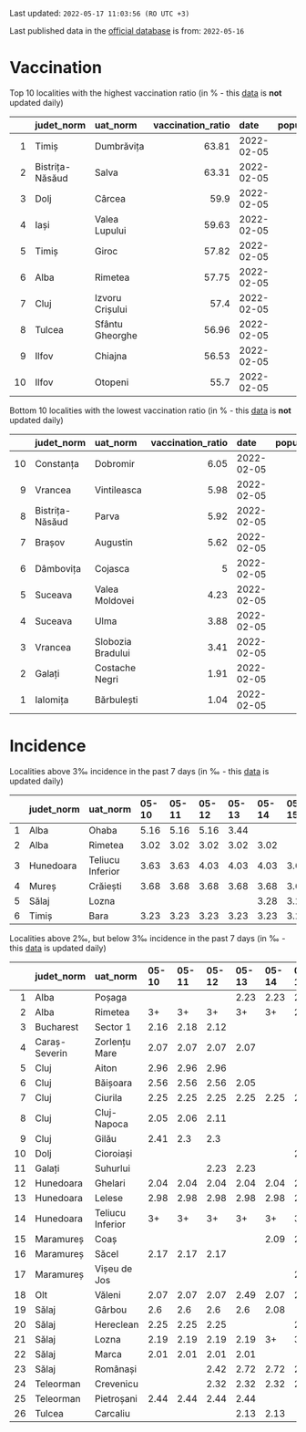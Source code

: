 Last updated: `2022-05-17 11:03:56 (RO UTC +3)`  
  
Last published data in the [official database](https://data.gov.ro/dataset/transparenta-covid) is from: `2022-05-16`
  
# Vaccination  
Top 10 localities with the highest vaccination ratio (in % - this [data](https://vaccinare-covid.gov.ro/situatia-vaccinarii-in-romania/) is **not** updated daily)  
  
|    | judet_norm      | uat_norm        |   vaccination_ratio | date       |   population |   dose_1 |
|---:|:----------------|:----------------|--------------------:|:-----------|-------------:|---------:|
|  1 | Timiș           | Dumbrăvița      |               63.81 | 2022-02-05 |        14668 |     9360 |
|  2 | Bistrița-Năsăud | Salva           |               63.31 | 2022-02-05 |         2753 |     1743 |
|  3 | Dolj            | Cârcea          |               59.9  | 2022-02-05 |         2838 |     1700 |
|  4 | Iași            | Valea Lupului   |               59.63 | 2022-02-05 |        10086 |     6014 |
|  5 | Timiș           | Giroc           |               57.82 | 2022-02-05 |        17954 |    10381 |
|  6 | Alba            | Rimetea         |               57.75 | 2022-02-05 |         1013 |      585 |
|  7 | Cluj            | Izvoru Crișului |               57.4  | 2022-02-05 |         1479 |      849 |
|  8 | Tulcea          | Sfântu Gheorghe |               56.96 | 2022-02-05 |          783 |      446 |
|  9 | Ilfov           | Chiajna         |               56.53 | 2022-02-05 |        28196 |    15939 |
| 10 | Ilfov           | Otopeni         |               55.7  | 2022-02-05 |        18314 |    10201 |
  
Bottom 10 localities with the lowest vaccination ratio (in % - this [data](https://vaccinare-covid.gov.ro/situatia-vaccinarii-in-romania/) is **not** updated daily)  
  
|    | judet_norm      | uat_norm          |   vaccination_ratio | date       |   population |   dose_1 |
|---:|:----------------|:------------------|--------------------:|:-----------|-------------:|---------:|
| 10 | Constanța       | Dobromir          |                6.05 | 2022-02-05 |         3702 |      224 |
|  9 | Vrancea         | Vintileasca       |                5.98 | 2022-02-05 |         1940 |      116 |
|  8 | Bistrița-Năsăud | Parva             |                5.92 | 2022-02-05 |         2585 |      153 |
|  7 | Brașov          | Augustin          |                5.62 | 2022-02-05 |         2116 |      119 |
|  6 | Dâmbovița       | Cojasca           |                5    | 2022-02-05 |         8975 |      449 |
|  5 | Suceava         | Valea Moldovei    |                4.23 | 2022-02-05 |         4680 |      198 |
|  4 | Suceava         | Ulma              |                3.88 | 2022-02-05 |         2242 |       87 |
|  3 | Vrancea         | Slobozia Bradului |                3.41 | 2022-02-05 |         8807 |      300 |
|  2 | Galați          | Costache Negri    |                1.91 | 2022-02-05 |         2727 |       52 |
|  1 | Ialomița        | Bărbulești        |                1.04 | 2022-02-05 |         7599 |       79 |
  
# Incidence  
Localities above 3‰ incidence in the past 7 days (in ‰ - this [data](https://data.gov.ro/dataset/transparenta-covid) is updated daily)  
  
|    | judet_norm   | uat_norm         | 05-10   | 05-11   | 05-12   | 05-13   | 05-14   | 05-15   | 05-16   |
|---:|:-------------|:-----------------|:--------|:--------|:--------|:--------|:--------|:--------|:--------|
|  1 | Alba         | Ohaba            | 5.16    | 5.16    | 5.16    | 3.44    |         |         |         |
|  2 | Alba         | Rimetea          | 3.02    | 3.02    | 3.02    | 3.02    | 3.02    |         |         |
|  3 | Hunedoara    | Teliucu Inferior | 3.63    | 3.63    | 4.03    | 4.03    | 4.03    | 3.63    |         |
|  4 | Mureș        | Crăiești         | 3.68    | 3.68    | 3.68    | 3.68    | 3.68    | 3.69    | 3.69    |
|  5 | Sălaj        | Lozna            |         |         |         |         | 3.28    | 3.28    | 4.38    |
|  6 | Timiș        | Bara             | 3.23    | 3.23    | 3.23    | 3.23    | 3.23    | 3.23    | 3.23    |
  
Localities above 2‰, but below 3‰ incidence in the past 7 days (in ‰ - this [data](https://data.gov.ro/dataset/transparenta-covid) is updated daily)  
  
|    | judet_norm    | uat_norm         | 05-10   | 05-11   | 05-12   | 05-13   | 05-14   | 05-15   | 05-16   |
|---:|:--------------|:-----------------|:--------|:--------|:--------|:--------|:--------|:--------|:--------|
|  1 | Alba          | Poșaga           |         |         |         | 2.23    | 2.23    | 2.24    |         |
|  2 | Alba          | Rimetea          | 3+      | 3+      | 3+      | 3+      | 3+      | 2.02    | 2.02    |
|  3 | Bucharest     | Sector 1         | 2.16    | 2.18    | 2.12    |         |         |         |         |
|  4 | Caraș-Severin | Zorlențu Mare    | 2.07    | 2.07    | 2.07    | 2.07    |         |         |         |
|  5 | Cluj          | Aiton            | 2.96    | 2.96    | 2.96    |         |         |         |         |
|  6 | Cluj          | Băișoara         | 2.56    | 2.56    | 2.56    | 2.05    |         |         |         |
|  7 | Cluj          | Ciurila          | 2.25    | 2.25    | 2.25    | 2.25    | 2.25    | 2.24    | 2.24    |
|  8 | Cluj          | Cluj-Napoca      | 2.05    | 2.06    | 2.11    |         |         |         |         |
|  9 | Cluj          | Gilău            | 2.41    | 2.3     | 2.3     |         |         |         |         |
| 10 | Dolj          | Cioroiași        |         |         |         |         |         | 2.18    | 2.18    |
| 11 | Galați        | Suhurlui         |         |         | 2.23    | 2.23    |         |         |         |
| 12 | Hunedoara     | Ghelari          | 2.04    | 2.04    | 2.04    | 2.04    | 2.04    | 2.03    | 2.03    |
| 13 | Hunedoara     | Lelese           | 2.98    | 2.98    | 2.98    | 2.98    | 2.98    | 2.99    | 2.99    |
| 14 | Hunedoara     | Teliucu Inferior | 3+      | 3+      | 3+      | 3+      | 3+      | 3+      | 2.82    |
| 15 | Maramureș     | Coaș             |         |         |         |         | 2.09    | 2.09    | 2.09    |
| 16 | Maramureș     | Săcel            | 2.17    | 2.17    | 2.17    |         |         |         |         |
| 17 | Maramureș     | Vișeu de Jos     |         |         |         |         |         | 2.01    | 2.01    |
| 18 | Olt           | Văleni           | 2.07    | 2.07    | 2.07    | 2.49    | 2.07    | 2.07    |         |
| 19 | Sălaj         | Gârbou           | 2.6     | 2.6     | 2.6     | 2.6     | 2.08    |         |         |
| 20 | Sălaj         | Hereclean        | 2.25    | 2.25    | 2.25    |         |         | 2.0     |         |
| 21 | Sălaj         | Lozna            | 2.19    | 2.19    | 2.19    | 2.19    | 3+      | 3+      | 3+      |
| 22 | Sălaj         | Marca            | 2.01    | 2.01    | 2.01    | 2.01    |         |         |         |
| 23 | Sălaj         | Românași         |         |         | 2.42    | 2.72    | 2.72    | 2.42    |         |
| 24 | Teleorman     | Crevenicu        |         |         | 2.32    | 2.32    | 2.32    | 2.32    | 2.32    |
| 25 | Teleorman     | Pietroșani       | 2.44    | 2.44    | 2.44    | 2.44    |         |         |         |
| 26 | Tulcea        | Carcaliu         |         |         |         | 2.13    | 2.13    |         |         |